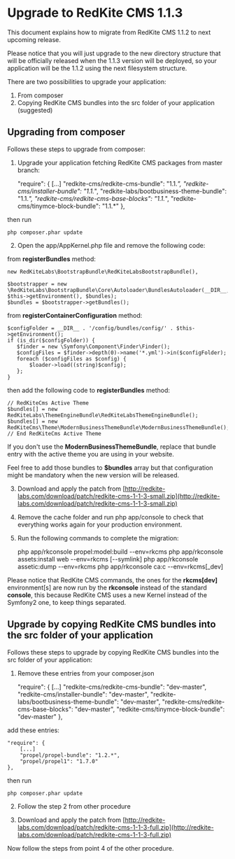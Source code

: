 
Upgrade to RedKite CMS 1.1.3
============================

This document explains how to migrate from RedKite CMS 1.1.2 to next upcoming release.

Please notice that you will just upgrade to the new directory structure that will be
officially released when the 1.1.3 version will be deployed, so your application will
be the 1.1.2 using the next filesystem structure.

There are two possibilities to upgrade your application:

1. From composer
2. Copying RedKite CMS bundles into the src folder of your application (suggested)


Upgrading from composer
-----------------------

Follows these steps to upgrade from composer:

1. Upgrade your application fetching RedKite CMS packages from master branch:


    "require": {
        [...]
        "redkite-cms/redkite-cms-bundle": "1.1.*",
        "redkite-cms/installer-bundle": "1.1.*",
        "redkite-labs/bootbusiness-theme-bundle": "1.1.*",
        "redkite-cms/redkite-cms-base-blocks": "1.1.*",
        "redkite-cms/tinymce-block-bundle": "1.1.*"
    },

then run

    php composer.phar update

2. Open the app/AppKernel.php file and remove the following code:

from **registerBundles** method:

    new RedKiteLabs\BootstrapBundle\RedKiteLabsBootstrapBundle(),

    $bootstrapper = new \RedKiteLabs\BootstrapBundle\Core\Autoloader\BundlesAutoloader(__DIR__, $this->getEnvironment(), $bundles);
    $bundles = $bootstrapper->getBundles();

from **registerContainerConfiguration** method:

    $configFolder = __DIR__ . '/config/bundles/config/' . $this->getEnvironment();
    if (is_dir($configFolder)) {
       $finder = new \Symfony\Component\Finder\Finder();
       $configFiles = $finder->depth(0)->name('*.yml')->in($configFolder);
       foreach ($configFiles as $config) {
           $loader->load((string)$config);
       };
    }

then add the following code to **registerBundles** method:

    // RedKiteCms Active Theme
    $bundles[] = new RedKiteLabs\ThemeEngineBundle\RedKiteLabsThemeEngineBundle();
    $bundles[] = new RedKiteCms\Theme\ModernBusinessThemeBundle\ModernBusinessThemeBundle();
    // End RedKiteCms Active Theme

If you don't use the **ModernBusinessThemeBundle**, replace that bundle entry with the active theme
you are using in your website.

Feel free to add those bundles to **$bundles** array but that configuration might be mandatory
when the new version will be released.

3. Download and apply the patch from [http://redkite-labs.com/download/patch/redkite-cms-1-1-3-small.zip](http://redkite-labs.com/download/patch/redkite-cms-1-1-3-small.zip)

4. Remove the cache folder and run php app/console to check that everything works again for your
production environment.

5. Run the following commands to complete the migration:


    php app/rkconsole propel:model:build --env=rkcms
    php app/rkconsole assets:install web --env=rkcms [--symlink]
    php app/rkconsole assetic:dump --env=rkcms
    php app/rkconsole ca:c --env=rkcms[_dev]

Please notice that RedKite CMS commands, the ones for the **rkcms[dev]** environment[s] are
now run by the **rkconsole** instead of the standard **console**, this because RedKite CMS
uses a new Kernel instead of the Symfony2 one, to keep things separated.


Upgrade by copying RedKite CMS bundles into the src folder of your application
------------------------------------------------------------------------------

Follows these steps to upgrade by copying RedKite CMS bundles into the src folder of your 
application:

1. Remove these entries from your composer.json


    "require": {
        [...]
        "redkite-cms/redkite-cms-bundle": "dev-master",
        "redkite-cms/installer-bundle": "dev-master",
    	"redkite-labs/bootbusiness-theme-bundle": "dev-master",
        "redkite-cms/redkite-cms-base-blocks": "dev-master",
	    "redkite-cms/tinymce-block-bundle": "dev-master"
    },

add these entries:

    "require": {
        [...]
        "propel/propel-bundle": "1.2.*",
        "propel/propel1": "1.7.0"
    },

then run

    php composer.phar update

2. Follow the step 2 from other procedure

3. Download and apply the patch from [http://redkite-labs.com/download/patch/redkite-cms-1-1-3-full.zip](http://redkite-labs.com/download/patch/redkite-cms-1-1-3-full.zip)

Now follow the steps from point 4 of the other procedure.


